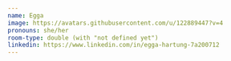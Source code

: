 ```yaml
---
name: Egga
image: https://avatars.githubusercontent.com/u/122889447?v=4
pronouns: she/her
room-type: double (with "not defined yet")
linkedin: https://www.linkedin.com/in/egga-hartung-7a200712
---
```



